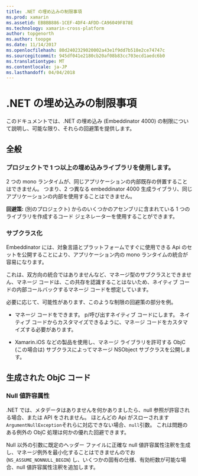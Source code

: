 ```yaml
---
title: .NET の埋め込みの制限事項
ms.prod: xamarin
ms.assetid: EBBBB886-1CEF-4DF4-AFDD-CA96049F878E
ms.technology: xamarin-cross-platform
author: topgenorth
ms.author: toopge
ms.date: 11/14/2017
ms.openlocfilehash: 80d2402329020002a43e1f9dd7b518e2ce74747c
ms.sourcegitcommit: 945df041e2180cb20af08b83cc703ecd1aedc6b0
ms.translationtype: MT
ms.contentlocale: ja-JP
ms.lasthandoff: 04/04/2018
---
```

# <a name="net-embedding-limitations"></a>.NET の埋め込みの制限事項


このドキュメントでは、.NET の埋め込み (Embeddinator 4000) の制限について説明し、可能な限り、それらの回避策を提供します。

## <a name="general"></a>全般

### <a name="use-more-than-one-embedded-library-in-a-project"></a>プロジェクトで 1 つ以上の埋め込みライブラリを使用します。

2 つの mono ランタイムが、同じアプリケーションの内部既存の併置することはできません。 つまり、2 つ異なる embeddinator 4000 生成ライブラリ、同じアプリケーションの内部を使用することはできません。

**回避策:** (別のプロジェクト) からのいくつかのアセンブリに含まれている 1 つのライブラリを作成するコード ジェネレーターを使用することができます。

### <a name="subclassing"></a>サブクラス化

Embeddinator には、対象言語とプラットフォームですぐに使用できる Api のセットを公開することにより、アプリケーション内の mono ランタイムの統合が容易になります。

これは、双方向の統合ではありませんなど、マネージ型のサブクラスとできません、マネージ コードは、この共存を認識することはないため、ネイティブ コードの内部コールバックするマネージ コードを想定しています。

必要に応じて、可能性があります、このような制限の回避策の部分を例。

* マネージ コードをできます。 p/呼び出すネイティブ コードにします。 ネイティブ コードからカスタマイズできるように、マネージ コードをカスタマイズする必要があります。

* Xamarin.iOS などの製品を使用し、マネージ ライブラリを許可する ObjC (この場合は) サブクラスによってマネージ NSObject サブクラスを公開します。


## <a name="objc-generated-code"></a>生成された ObjC コード

### <a name="nullability"></a>Null 値許容属性

.NET では、メタデータはありませんを何かありましたら、null 参照が許容される場合、または API をされません。 ほとんどの Api がスローされます`ArgumentNullException`それらに対応できない場合、`null`引数。 これは問題のある例外の ObjC 処理は何かの優れた回避できます。

Null 以外の引数に既定のヘッダー ファイルに正確な null 値許容属性注釈を生成し、マネージ例外を最小化することはできませんのでお (`NS_ASSUME_NONNULL_BEGIN`) し、いくつかの固有の仕様、有効桁数が可能な場合、null 値許容属性注釈を追加します。
